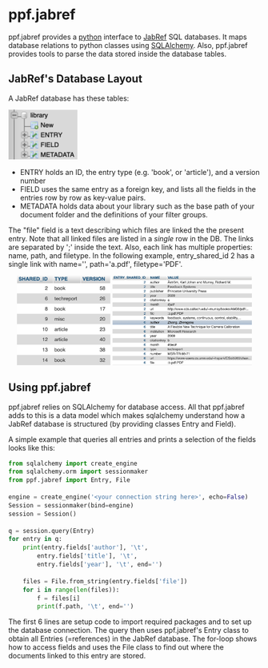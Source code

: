 # ppf.jabref

ppf.jabref provides a [python](https://www.python.org) interface to
[JabRef](https://www.jabref.org) SQL databases. It maps database relations
to python classes using [SQLAlchemy](https://www.sqlalchemy.org).
Also, ppf.jabref provides tools to parse the data stored inside the 
database tables.

## JabRef's Database Layout

A JabRef database has these tables:

<img alt="tables in JabRef DB" src="imgs/tables.png" height="100">

* ENTRY holds an ID, the entry type (e.g. 'book', or 'article'), and
  a version number
* FIELD uses the same entry as a foreign key, and lists all the fields
  in the entries row by row as key-value pairs.
* METADATA holds data about your library such as the base path of your 
  document folder and the definitions of your filter groups.

The "file" field is a text describing which files are linked the the present
entry. Note that all linked files are listed in a _single_ row in the DB.
The links are separated by ';' inside the text. Also, each link has multiple
properties: name, path, and filetype. In the following example,
entry_shared_id 2 has a single link with name='', path='a.pdf',
filetype='PDF'.

<p align="middle">
<img alt="Excerpt from ENTRY table" src="imgs/entry_table.png" height="180">
<img alt="Excerpt from FIELD table" src="imgs/field_table.png" height="180">
</p>

## Using ppf.jabref

ppf.jabref relies on SQLAlchemy for database access. All that ppf.jabref
adds to this is a data model which makes sqlalchemy understand how a 
JabRef database is structured (by providing classes Entry and Field).

A simple example that queries all entries and prints a selection of
the fields looks like this:

```python
from sqlalchemy import create_engine
from sqlalchemy.orm import sessionmaker
from ppf.jabref import Entry, File

engine = create_engine('<your connection string here>', echo=False)
Session = sessionmaker(bind=engine)
session = Session()

q = session.query(Entry)
for entry in q:
    print(entry.fields['author'], '\t',
        entry.fields['title'], '\t',
        entry.fields['year'], '\t', end='')

    files = File.from_string(entry.fields['file'])
    for i in range(len(files)):
        f = files[i]
        print(f.path, '\t', end='')
```

The first 6 lines are setup code to import required packages and to set up
the database connection. The query then uses ppf.jabref's Entry class to
obtain all Entries (=references) in the JabRef database. The for-loop
shows how to access fields and uses the File class to find out where the
documents linked to this entry are stored.
